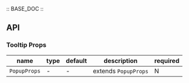 :: BASE_DOC ::

## API


### Tooltip Props

name | type | default | description | required
-- | -- | -- | -- | --
`PopupProps` | \- | - | extends `PopupProps` | N

